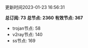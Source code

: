 更新时间2023-01-23 16:56:31

**总订阅: 73**
**总节点: 2360**
**有效节点: 367**
- trojan节点: 58
- v2ray节点: 140
- ss节点: 169
